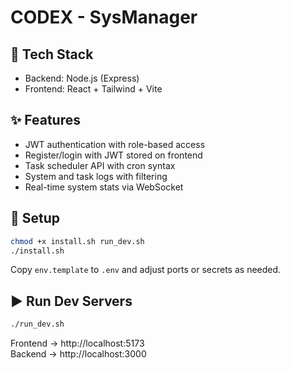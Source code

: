 # CODEX - SysManager

## 🧱 Tech Stack
- Backend: Node.js (Express)
- Frontend: React + Tailwind + Vite

## ✨ Features
- JWT authentication with role-based access
- Register/login with JWT stored on frontend
- Task scheduler API with cron syntax
- System and task logs with filtering
- Real-time system stats via WebSocket

## 🚀 Setup

```bash
chmod +x install.sh run_dev.sh
./install.sh
```

Copy `env.template` to `.env` and adjust ports or secrets as needed.

## ▶️ Run Dev Servers

```bash
./run_dev.sh
```

Frontend → http://localhost:5173  
Backend → http://localhost:3000
